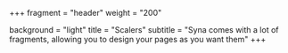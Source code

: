 +++
fragment = "header"
weight = "200"

background = "light"
title = "Scalers"
subtitle = "Syna comes with a lot of fragments, allowing you to design your pages as you want them"
+++